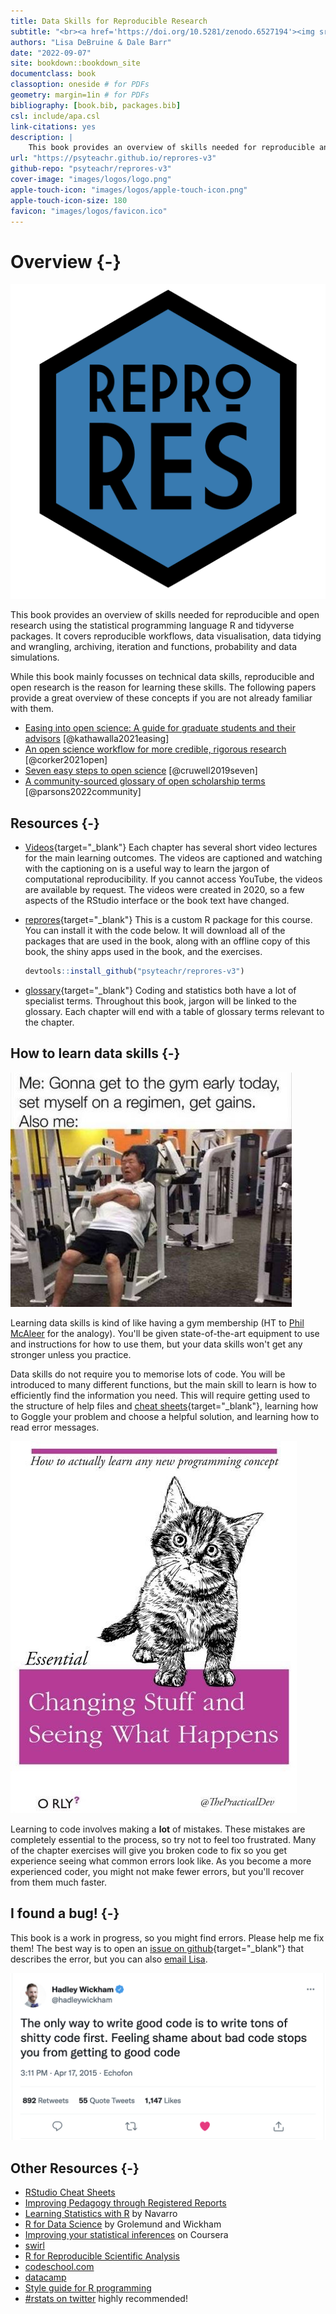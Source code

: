 ```yaml
--- 
title: Data Skills for Reproducible Research
subtitle: "<br><a href='https://doi.org/10.5281/zenodo.6527194'><img src='https://zenodo.org/badge/DOI/10.5281/zenodo.6527194.svg' alt='DOI: 10.5281/zenodo.6527194'></a>"
authors: "Lisa DeBruine & Dale Barr"
date: "2022-09-07"
site: bookdown::bookdown_site
documentclass: book
classoption: oneside # for PDFs
geometry: margin=1in # for PDFs
bibliography: [book.bib, packages.bib]
csl: include/apa.csl
link-citations: yes
description: |
    This book provides an overview of skills needed for reproducible and open research using the statistical programming language R and tidyverse packages. It covers reproducible workflows, data visualisation, data tidying and wrangling, archiving, iteration and functions, probability and data simulations.
url: "https://psyteachr.github.io/reprores-v3"
github-repo: "psyteachr/reprores-v3"
cover-image: "images/logos/logo.png"
apple-touch-icon: "images/logos/apple-touch-icon.png"
apple-touch-icon-size: 180
favicon: "images/logos/favicon.ico"
---
```


# Overview {-}

<div class="small_right"><img src="images/logos/logo.png" alt="Hex sticker, blue, text: Repro Res" /></div>

This book provides an overview of skills needed for reproducible and open research using the statistical programming language R and tidyverse packages. It covers reproducible workflows, data visualisation, data tidying and wrangling, archiving, iteration and functions, probability and data simulations.

While this book mainly focusses on technical data skills, reproducible and open research is the reason for learning these skills. The following papers provide a great overview of these concepts if you are not already familiar with them.

* [Easing into open science: A guide for graduate students and their advisors](https://doi.org/10.1525/collabra.18684) [@kathawalla2021easing]
* [An open science workflow for more credible, rigorous research](https://psyarxiv.com/wu6sn) [@corker2021open]
* [Seven easy steps to open science](https://doi.org/10.1027/2151-2604/a000387) [@cruwell2019seven]
* [A community-sourced glossary of open scholarship terms](https://doi.org/10.1038/s41562-021-01269-4) [@parsons2022community]

<!--
This book is also available in [PDF](reprores-v3.pdf), [ePub](reprores-v3.epub) and [Kindle](reprores-v3.mobi) formats, but these may have odd formatting where the online book has interactive elements like quizzes and shiny apps.
-->

## Resources {-}

* [Videos](https://www.youtube.com/playlist?list=PLA2iRWVwbpTLa6PIJhCyJbB2XrOStHmvD){target="_blank"}
    Each chapter has several short video lectures for the main learning outcomes. The videos are captioned and watching with the captioning on is a useful way to learn the jargon of computational reproducibility. If you cannot access YouTube, the videos are available by request. The videos were created in 2020, so a few aspects of the RStudio interface or the book text have changed.

* [reprores](https://github.com/psyteachr/reprores-v3){target="_blank"}
    This is a custom R package for this course. You can install it with the code below. It will download all of the packages that are used in the book, along with an offline copy of this book, the shiny apps used in the book, and the exercises.
    
    
    ```r
    devtools::install_github("psyteachr/reprores-v3")
    ```

* [glossary](https://psyteachr.github.io/glossary){target="_blank"}
    Coding and statistics both have a lot of specialist terms. Throughout this book, jargon will be linked to the glossary. Each chapter will end with a table of glossary terms relevant to the chapter.
    
## How to learn data skills {-}

<div class="left meme"><img src="images/memes/gym_sleep.jpg" 
    alt="top text: Me: gonna get to the gym early today, set myself on a regimen, get gains. Also me:; Photo: Man sleeping on gym equipment" /></div>

Learning data skills is kind of like having a gym membership (HT to [Phil McAleer](https://twitter.com/McAleerP) for the analogy). You'll be given state-of-the-art equipment to use and instructions for how to use them, but your data skills won't get any stronger unless you practice. 

Data skills do not require you to memorise lots of code. You will be introduced to many different functions, but the main skill to learn is how to efficiently find the information you need. This will require getting used to the structure of help files and [cheat sheets](https://www.rstudio.com/resources/cheatsheets/){target="_blank"}, learning how to Goggle your problem and choose a helpful solution, and learning how to read error messages.

<div class="right meme"><img src="images/memes/changing-stuff.jpg" 
     alt="Fake O'Reilly-style book cover, line drawing of a kitten; title: Changing Stuff and Seeing What Happens; top text: How to actually learn any new programming concept" /></div>

Learning to code involves making a **lot** of mistakes. These mistakes are completely essential to the process, so try not to feel too frustrated. Many of the chapter exercises will give you broken code to fix so you get experience seeing what common errors look like. As you become a more experienced coder, you might not make fewer errors, but you'll recover from them much faster.


## I found a bug! {-}

This book is a work in progress, so you might find errors. Please help me fix them! The best way is to open an [issue on github](https://github.com/PsyTeachR/reprores-v3/issues){target="_blank"} that describes the error, but you can also [email Lisa](mailto:lisa.debruine@glasgow.ac.uk?subject=reprores).

<div class="meme" style="min-width: 100%; margin: 0.5em 0;"><a href="https://twitter.com/hadleywickham/status/589068687669243905"><img src="images/memes/wickham-shitty-code.png"
     alt="Hadley Wickham @hadleywickham: The only way to write good code is to write tons of shitty code first. Feeling shame about bad code stops you from getting to good code [3:11 PM · Apr 17, 2015·Echofon; 892 Retweets, 55 Quote Tweets, 1,147 Likes]"/></a></div>

## Other Resources {-}

- [RStudio Cheat Sheets](https://www.rstudio.com/resources/cheatsheets/) 
- [Improving Pedagogy through Registered Reports](https://psyarxiv.com/q34k8)
- [Learning Statistics with R](https://learningstatisticswithr-bookdown.netlify.com) by Navarro
- [R for Data Science](http://r4ds.had.co.nz) by Grolemund and Wickham
- [Improving your statistical inferences](https://www.coursera.org/learn/statistical-inferences/) on Coursera
- [swirl](http://swirlstats.com)
- [R for Reproducible Scientific Analysis](http://swcarpentry.github.io/r-novice-gapminder/)
- [codeschool.com](http://tryr.codeschool.com)
- [datacamp](https://www.datacamp.com/courses/free-introduction-to-r)
- [Style guide for R programming](http://style.tidyverse.org)
- [#rstats on twitter](https://twitter.com/search?q=%2523rstats) highly recommended!


